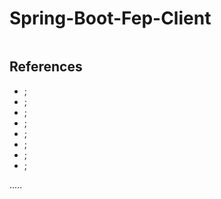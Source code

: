 Spring-Boot-Fep-Client
======================

```
```


References
----------
- []( "");
- []( "");
- []( "");
- []( "");
- []( "");
- []( "");
- []( "");
- []( "");

.....
